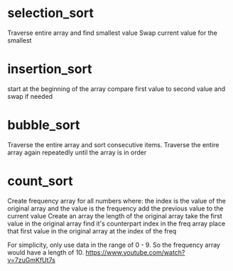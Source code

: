 # selection_sort
  Traverse entire array and find smallest value
  Swap current value for the smallest

# insertion_sort
  start at the beginning of the array
  compare first value to second value and swap if needed

# bubble_sort
  Traverse the entire array and sort consecutive items.
  Traverse the entire array again repeatedly until the array is in order

# count_sort
  Create frequency array for all numbers where: 
    the index is the value of the original array and 
    the value is the frequency
    add the previous value to the current value
  Create an array the length of the original array
    take the first value in the original array
    find it's counterpart index in the freq array
    place that first value in the original array at the index of the freq

  For simplicity, only use data in the range of 0 - 9. 
  So the frequency array would have a length of 10.
  https://www.youtube.com/watch?v=7zuGmKfUt7s